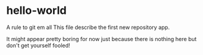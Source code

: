 # hello-world
A rule to git em all
This file describe the first new repository app.

It might appear pretty boring for now just because there is nothing here
but don't get yourself fooled!
